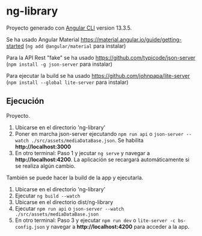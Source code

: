 # ng-library

Proyecto generado con [Angular CLI](https://github.com/angular/angular-cli) version 13.3.5.

Se ha usado Angular Material https://material.angular.io/guide/getting-started (```ng add @angular/material``` para instalar)

Para la API Rest "fake" se ha usado https://github.com/typicode/json-server (```npm install -g json-server``` para instalar)

Para ejecutar la build se ha usado https://github.com/johnpapa/lite-server (```npm install --global lite-server``` para instalar)

## Ejecución ##

Proyecto.

1. Ubicarse en el directorio 'ng-library'
2. Poner en marcha json-server ejecutando ```npm run api``` o ```json-server --watch ./src/assets/mediaDataBase.json```. Se habilita **http://localhost:3000**
3. En otro terminal: Paso 1 y jecutar ```ng serve``` y navegar a **http://localhost:4200**. La aplicación se recargará automáticamente si se realiza algún cambio.

También se puede hacer la build de la app y ejecutarla.

1. Ubicarse en el directorio 'ng-library'
2. Ejecutar ```ng build --watch```
3. Ubicarse en el directorio dist/ng-library
4. Ejecutar ```npm run api``` o ```json-server --watch ./src/assets/mediaDataBase.json```
5. En otro terminal: Paso 3 y ejecutar ```npm run dev``` o ```lite-server -c bs-config.json``` y navegar a **http://localhost:4200** para acceder a la app.
